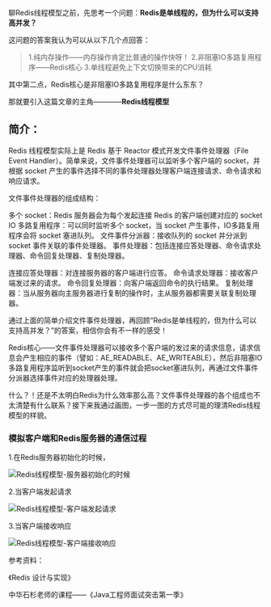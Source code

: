 聊Redis线程模型之前，先思考一个问题：**Redis是单线程的，但为什么可以支持高并发？**


这问题的答案我认为可以从以下几个点回答：

>1.纯内存操作——内存操作肯定比普通的操作快呀！
2.非阻塞IO多路复用程序——Redis核心
3.单线程避免上下文切换带来的CPU消耗

其中第二点，Redis核心是非阻塞IO多路复用程序是什么东东？

那就要引入这篇文章的主角————**Redis线程模型**

## 简介：
Redis 线程模型实际上是 Redis 基于 Reactor 模式开发文件事件处理器（File Event Handler）。简单来说，文件事件处理器可以监听多个客户端的 socket，并根据 socket 产生的事件选择不同的事件处理器处理客户端连接请求、命令请求和响应请求。

文件事件处理器的组成结构：

多个 socket：Redis 服务器会为每个发起连接 Redis 的客户端创建对应的 socket
IO 多路复用程序：可以同时监听多个 socket，当 socket 产生事件，IO多路复用程序会将 socket
 塞进队列。
文件事件分派器：接收队列的 socket 并分派到 socket 事件关联的事件处理器。
事件处理器：包括连接应答处理器、命令请求处理器、命令回复处理器、复制处理器。

连接应答处理器：对连接服务器的客户端进行应答。
命令请求处理器：接收客户端发过来的请求。
命令回复处理器：向客户端返回命令的执行结果。
复制处理器：当从服务器向主服务器进行复制的操作时，主从服务器都需要关联复制处理器。

通过上面的简单介绍文件事件处理器，再回顾“Redis是单线程的，但为什么可以支持高并发？”的答案，相信你会有不一样的感受！

Redis核心——文件事件处理器可以接收多个客户端的发过来的请求信息，请求信息会产生相应的事件（譬如：AE_READABLE、AE_WRITEABLE），然后非阻塞IO多路复用程序监听到socket产生的事件就会把socket塞进队列，再通过文件事件分派器选择事件对应的处理器处理。

什么？！还是不太明白Redis为什么效率那么高？文件事件处理器的各个组成也不太清楚有什么联系？接下来我通过画图，一步一图的方式尽可能的理清Redis线程模型的样貌。

### 模拟客户端和Redis服务器的通信过程

1.在Redis服务器初始化的时候，

![Redis线程模型-服务器初始化的时候](https://raw.githubusercontent.com/MuggleLee/PicGo/master/Redis%E5%9B%BE/%E7%BA%BF%E7%A8%8B%E6%A8%A1%E5%9E%8B/Redis%E7%BA%BF%E7%A8%8B%E6%A8%A1%E5%9E%8B-%E6%9C%8D%E5%8A%A1%E5%99%A8%E5%88%9D%E5%A7%8B%E5%8C%96%E7%9A%84%E6%97%B6%E5%80%99.png)

2.当客户端发起请求

![Redis线程模型-客户端发起请求](https://raw.githubusercontent.com/MuggleLee/PicGo/master/Redis%E5%9B%BE/%E7%BA%BF%E7%A8%8B%E6%A8%A1%E5%9E%8B/Redis%E7%BA%BF%E7%A8%8B%E6%A8%A1%E5%9E%8B-%E5%AE%A2%E6%88%B7%E7%AB%AF%E5%8F%91%E8%B5%B7%E8%AF%B7%E6%B1%82.png)

3.当客户端接收响应

![Redis线程模型-客户端接收响应](https://raw.githubusercontent.com/MuggleLee/PicGo/master/Redis%E5%9B%BE/%E7%BA%BF%E7%A8%8B%E6%A8%A1%E5%9E%8B/Redis%E7%BA%BF%E7%A8%8B%E6%A8%A1%E5%9E%8B-%E5%AE%A2%E6%88%B7%E7%AB%AF%E6%8E%A5%E6%94%B6%E5%93%8D%E5%BA%94.png)


参考资料：

《Redis 设计与实现》

中华石杉老师的课程——《Java工程师面试突击第一季》